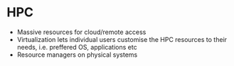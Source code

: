 # HPC

- Massive resources for cloud/remote access
- Virtualization lets individual users customise the HPC resources to their needs, i.e. preffered OS, applications etc
- Resource managers on physical systems